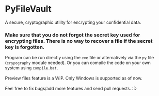 # PyFileVault

A secure, cryptographic utility for encrypting your confidential data.
### **Make sure that you do not forgot the secret key used for encrypting files. There is no way to recover a file if the secret key is forgotten.**

Program can be run directly using the `exe` file or alternatively via the `py` file (`crypography` module needed). Or you can compile the code on your own system using `compile.bat`.<br><br>
Preview files feature is a WIP. Only Windows is supported as of now.<br><br>
Feel free to fix bugs/add more features and send pull requests. :D
